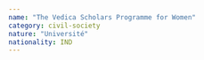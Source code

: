 ```yaml
---
name: "The Vedica Scholars Programme for Women"
category: civil-society
nature: "Université"
nationality: IND
---
```

